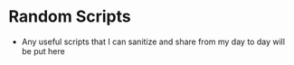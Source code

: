 # Random Scripts
- Any useful scripts that I can sanitize and share from my day to day will be put here

